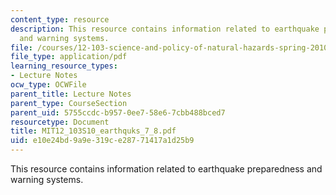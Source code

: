 ```yaml
---
content_type: resource
description: This resource contains information related to earthquake preparedness
  and warning systems.
file: /courses/12-103-science-and-policy-of-natural-hazards-spring-2010/e10e24bd9a9e319ce28771417a1d25b9_MIT12_103S10_earthquks_7_8.pdf
file_type: application/pdf
learning_resource_types:
- Lecture Notes
ocw_type: OCWFile
parent_title: Lecture Notes
parent_type: CourseSection
parent_uid: 5755ccdc-b957-0ee7-58e6-7cbb488bced7
resourcetype: Document
title: MIT12_103S10_earthquks_7_8.pdf
uid: e10e24bd-9a9e-319c-e287-71417a1d25b9
---
```

This resource contains information related to earthquake preparedness and warning systems.

